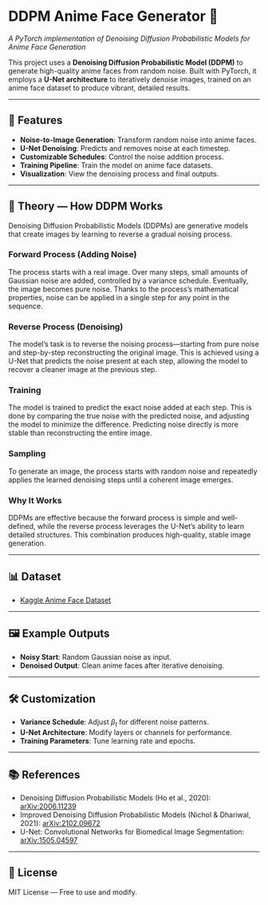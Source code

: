 # DDPM Anime Face Generator 🎨

*A PyTorch implementation of Denoising Diffusion Probabilistic Models for Anime Face Generation*

This project uses a **Denoising Diffusion Probabilistic Model (DDPM)** to generate high-quality anime faces from random noise. Built with PyTorch, it employs a **U-Net architecture** to iteratively denoise images, trained on an anime face dataset to produce vibrant, detailed results.

---

## 🚀 Features

* **Noise-to-Image Generation**: Transform random noise into anime faces.
* **U-Net Denoising**: Predicts and removes noise at each timestep.
* **Customizable Schedules**: Control the noise addition process.
* **Training Pipeline**: Train the model on anime face datasets.
* **Visualization**: View the denoising process and final outputs.

---

## 📜 Theory — How DDPM Works

Denoising Diffusion Probabilistic Models (DDPMs) are generative models that create images by learning to reverse a gradual noising process.

### **Forward Process (Adding Noise)**

The process starts with a real image. Over many steps, small amounts of Gaussian noise are added, controlled by a variance schedule. Eventually, the image becomes pure noise. Thanks to the process’s mathematical properties, noise can be applied in a single step for any point in the sequence.

### **Reverse Process (Denoising)**

The model’s task is to reverse the noising process—starting from pure noise and step-by-step reconstructing the original image. This is achieved using a U-Net that predicts the noise present at each step, allowing the model to recover a cleaner image at the previous step.

### **Training**

The model is trained to predict the exact noise added at each step. This is done by comparing the true noise with the predicted noise, and adjusting the model to minimize the difference. Predicting noise directly is more stable than reconstructing the entire image.

### **Sampling**

To generate an image, the process starts with random noise and repeatedly applies the learned denoising steps until a coherent image emerges.

### **Why It Works**

DDPMs are effective because the forward process is simple and well-defined, while the reverse process leverages the U-Net’s ability to learn detailed structures. This combination produces high-quality, stable image generation.

---

## 📊 Dataset

* [Kaggle Anime Face Dataset](https://www.kaggle.com/datasets/splcher/animefacedataset)

---

## 🖼 Example Outputs

* **Noisy Start**: Random Gaussian noise as input.
* **Denoised Output**: Clean anime faces after iterative denoising.

---

## 🛠 Customization

* **Variance Schedule**: Adjust $\beta_t$ for different noise patterns.
* **U-Net Architecture**: Modify layers or channels for performance.
* **Training Parameters**: Tune learning rate and epochs.

---

## 📚 References

* Denoising Diffusion Probabilistic Models (Ho et al., 2020): [arXiv:2006.11239](https://arxiv.org/abs/2006.11239)
* Improved Denoising Diffusion Probabilistic Models (Nichol & Dhariwal, 2021): [arXiv:2102.09672](https://arxiv.org/abs/2102.09672)
* U-Net: Convolutional Networks for Biomedical Image Segmentation: [arXiv:1505.04597](https://arxiv.org/abs/1505.04597)

---

## 📄 License

MIT License — Free to use and modify.